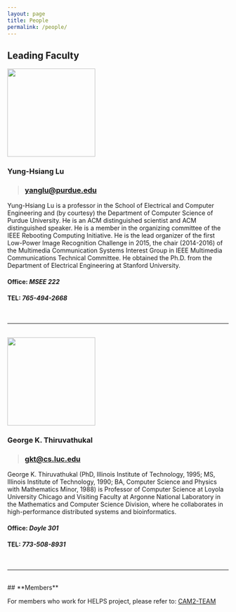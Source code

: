 ```yaml
---
layout: page
title: People
permalink: /people/
---
```


## **Leading Faculty**

<img src="https://drive.google.com/uc?id=1EqxgXBuEQNiQ5pNVvg42AfWMFKByjKh1" width="200">

### Yung-Hsiang Lu
> ### yanglu@purdue.edu


Yung-Hsiang Lu is a professor in the School of Electrical and Computer Engineering and (by courtesy) the Department of Computer Science of Purdue University. He is an ACM distinguished scientist and ACM distinguished speaker. He is a member in the organizing committee of the IEEE Rebooting Computing Initiative. He is the lead organizer of the first Low-Power Image Recognition Challenge in 2015, the chair (2014-2016) of the Multimedia Communication Systems Interest Group in IEEE Multimedia Communications Technical Committee.  He obtained the Ph.D. from the Department of Electrical Engineering at Stanford University.

#### Office: *__MSEE 222__*

#### TEL: *765-494-2668*


<br>

***
<br>

<img src="https://drive.google.com/uc?id=1F4Cjrc2SxyyiBDSRBwdGs24Gy0DrfCU0" width="200">

### George K. Thiruvathukal
> ### gkt@cs.luc.edu

George K. Thiruvathukal (PhD, Illinois Institute of Technology, 1995; MS, Illinois Institute of Technology, 1990; BA, Computer Science and Physics with Mathematics Minor, 1988) is Professor of Computer Science at Loyola University Chicago and Visiting Faculty at Argonne National Laboratory in the Mathematics and Computer Science Division, where he collaborates in high-performance distributed systems and bioinformatics.

#### Office: *__Doyle 301__*

#### TEL: *773-508-8931*

<br>

***
<br>
## **Members**

For members who work for HELPS project, please refer to: 
[CAM2-TEAM](https://www.cam2project.net/team/)
